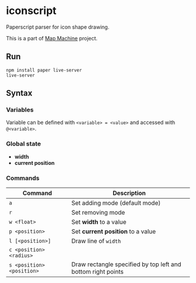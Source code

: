 # iconscript

Paperscript parser for icon shape drawing.

This is a part of [Map Machine](https://github.com/enzet/map-machine) project.

## Run

```shell
npm install paper live-server
live-server
```

## Syntax

### Variables

Variable can be defined with `<variable> = <value>` and accessed with
`@<variable>`.

### Global state

  - __width__
  - __current position__

### Commands

| Command | Description |
|---|---|
| `a` | Set adding mode (default mode) |
| `r` | Set removing mode |
| `w <float>` | Set __width__ to a value |
| `p <position>` | Set __current position__ to a value |
| `l [<position>]` | Draw line of `width` |
| `c <position> <radius>` | |
| `s <position> <position>` | Draw rectangle specified by top left and bottom right points |
